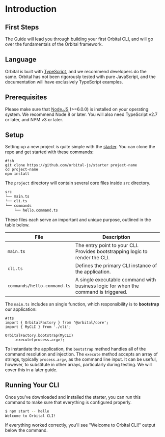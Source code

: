 # Introduction

## First Steps

The Guide will lead you through building your first Orbital CLI, and will go over the fundamentals of the Orbital framework.

## Language

Orbital is built with [TypeScript](https://www.typescriptlang.org), and we recommend developers do the same. Orbital has not been rigorously tested with pure JavaScript, and the documentation will have exclusively TypeScript examples.

## Prerequisites

Please make sure that [Node.JS](https://nodejs.org/) (>=6.0.0) is installed on your operating system. We recommend Node 8 or later. You will also need TypeScript v2.7 or later, and NPM v3 or later.

## Setup

Setting up a new project is quite simple with the [starter](https://github.com/orbital-js/starter). You can clone the repo and get started with these commands:

    #!sh
    git clone https://github.com/orbital-js/starter project-name
    cd project-name
    npm install

The `project` directory will contain several core files inside `src` directory.

```txt
src
└── main.ts
└── cli.ts
└── commands
    └── hello.command.ts
```

These files each serve an important and unique purpose, outlined in the table below.

| File                        | Description                                                                        |
| --------------------------- | ---------------------------------------------------------------------------------- |
| `main.ts`                   | The entry point to your CLI. Provides bootstrapping logic to render the CLI.       |
| `cli.ts`                    | Defines the primary CLI instance of the application.                               |
| `commands/hello.command.ts` | A single executable command with business logic for when the command is triggered. |

The `main.ts` includes an single function, which responsibility is to **bootstrap** our application:

    #!ts
    import { OrbitalFactory } from '@orbital/core';
    import { MyCLI } from './cli';

    OrbitalFactory.bootstrap(MyCLI)
        .execute(process.argv);

To instantiate the application, the `bootstrap` method handles all of the command resolution and injection. The `execute` method accepts an array of strings, typically `process.argv`, as the command line input. It can be useful, however, to substitute in other arrays, particularly during testing. We will cover this in a later guide.

## Running Your CLI

Once you've downloaded and installed the starter, you can run this command to make sure that everything is configured properly.

```sh
$ npm start -- hello
Welcome to Orbital CLI!
```

If everything worked correctly, you'll see "Welcome to Orbital CLI!" output below the command.
